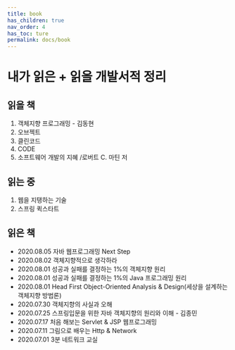```yaml
---
title: book
has_children: true
nav_order: 4
has_toc: ture
permalink: docs/book
---
```


# 내가 읽은 + 읽을 개발서적 정리

## 읽을 책

1. 객체지향 프로그래밍 - 김동현
2. 오브젝트
3. 클린코드
4. CODE
5. 소프트웨어 개발의 지혜 /로버트 C. 마틴 저

## 읽는 중

1. 웹을 지탱하는 기술
2. 스프링 퀵스타트

## 읽은 책

- 2020.08.05 자바 웹프로그래밍 Next Step
- 2020.08.02 객체지향적으로 생각하라
- 2020.08.01 성공과 실패를 결정하는 1%의 객체지향 원리
- 2020.08.01 성공과 실패를 결정하는 1%의 Java 프로그래밍 원리
- 2020.08.01 Head First Object-Oriented Analysis & Design(세상을 설계하는 객체지향 방법론)
- 2020.07.30 객체지향의 사실과 오해
- 2020.07.25 스프링입문을 위한 자바 객체지향의 원리와 이해 - 김종민
- 2020.07.17 처음 해보는 Servlet & JSP 웹프로그래밍
- 2020.07.11 그림으로 배우는 Http & Network
- 2020.07.01 3분 네트워크 교실
